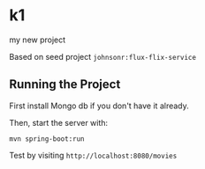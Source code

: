 # k1
my new project

Based on seed project `johnsonr:flux-flix-service`

## Running the Project

First install Mongo db if you don't have it already.

Then, start the server with:

```
mvn spring-boot:run
```

Test by visiting `http://localhost:8080/movies`